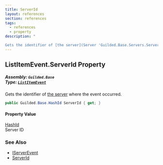 ```yaml
---
title: ServerId
layout: references
section: references
tags:
  - references
  - property
description: "

Gets the identifier of [the server](Server 'Guilded.Base.Servers.Server') where the event occurred."
---
```


## ListItemEvent.ServerId Property
##### **Assembly:** `Guilded.Base`<br/>**Type:** [`ListItemEvent`](ListItemEvent 'Guilded.Base.Events.ListItemEvent')

Gets the identifier of [the server](Server 'Guilded.Base.Servers.Server') where the event occurred.

```csharp
public Guilded.Base.HashId ServerId { get; }
```

#### Property Value
[HashId](HashId 'Guilded.Base.HashId')  
Server ID

### See Also
- [IServerEvent](IServerEvent 'Guilded.Base.Events.IServerEvent')
- [ServerId](MessageEvent_T_.ServerId 'Guilded.Base.Events.MessageEvent<T>.ServerId')